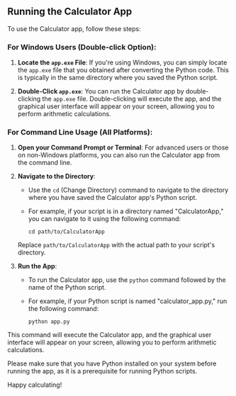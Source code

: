 ## Running the Calculator App

To use the Calculator app, follow these steps:

### For Windows Users (Double-click Option):

1. **Locate the `app.exe` File**: If you're using Windows, you can simply locate the `app.exe` file that you obtained after converting the Python code. This is typically in the same directory where you saved the Python script.

2. **Double-Click `app.exe`**: You can run the Calculator app by double-clicking the `app.exe` file. Double-clicking will execute the app, and the graphical user interface will appear on your screen, allowing you to perform arithmetic calculations.

### For Command Line Usage (All Platforms):

1. **Open your Command Prompt or Terminal**: For advanced users or those on non-Windows platforms, you can also run the Calculator app from the command line.

2. **Navigate to the Directory**:
   - Use the `cd` (Change Directory) command to navigate to the directory where you have saved the Calculator app's Python script.
   - For example, if your script is in a directory named "CalculatorApp," you can navigate to it using the following command:
   
     ```shell
     cd path/to/CalculatorApp
     ```

   Replace `path/to/CalculatorApp` with the actual path to your script's directory.

3. **Run the App**:
   - To run the Calculator app, use the `python` command followed by the name of the Python script.
   - For example, if your Python script is named "calculator_app.py," run the following command:
   
     ```shell
     python app.py
     ```

This command will execute the Calculator app, and the graphical user interface will appear on your screen, allowing you to perform arithmetic calculations.

Please make sure that you have Python installed on your system before running the app, as it is a prerequisite for running Python scripts.

Happy calculating!
